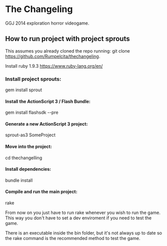 The Changeling
=============

GGJ 2014 exploration horror videogame.

## How to run project with project sprouts

This assumes you already cloned the repo running: git clone https://github.com/Rumpelcita/thechangeling.

Install ruby 1.9.3 https://www.ruby-lang.org/en/

### Install project sprouts:
gem install sprout

#### Install the ActionScript 3 / Flash Bundle:
gem install flashsdk --pre

#### Generate a new ActionScript 3 project:
sprout-as3 SomeProject

#### Move into the project:
cd thechangelling

#### Install dependencies:
bundle install

#### Compile and run the main project:
rake 

From now on you just have to run rake whenever you wish to run the game. This way you don't have to set a dev enviroment if you need to test the game.

There is an executable inside the bin folder, but it's not always up to date so the rake command is the recommended method to test the game.
